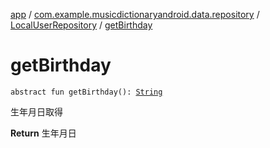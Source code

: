[app](../../index.md) / [com.example.musicdictionaryandroid.data.repository](../index.md) / [LocalUserRepository](index.md) / [getBirthday](./get-birthday.md)

# getBirthday

`abstract fun getBirthday(): `[`String`](https://kotlinlang.org/api/latest/jvm/stdlib/kotlin/-string/index.html)

生年月日取得

**Return**
生年月日

